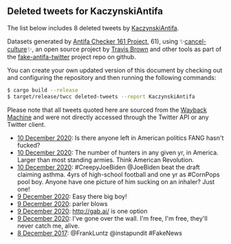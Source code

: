 ## Deleted tweets for KaczynskiAntifa

The list below includes 8 deleted tweets by
[KaczynskiAntifa](https://twitter.com/KaczynskiAntifa).



Datasets generated by [Antifa Checker 161 Project](https://twitter.com/antifacheck161), 61), using ✨[cancel-culture](https://github.com/travisbrown/cancel-culture)✨, an open source project by 
[Travis Brown](https://twitter.com/travisbrown) and other tools as part of the 
[fake-antifa-twitter](https://github.com/antifacheck161/fake-antifa-twitter) project repo on github.

You can create your own updated version of this document by checking out and configuring the
repository and then running the following commands:

```bash
$ cargo build --release
$ target/release/twcc deleted-tweets --report KaczynskiAntifa
```

Please note that all tweets quoted here are sourced from the
[Wayback Machine](https://web.archive.org) and were not directly accessed through the Twitter API or
any Twitter client.

* [10 December 2020](https://web.archive.org/web/20201210002920/https://twitter.com/KaczynskiAntifa/status/1336830285829246978): Is there anyone left in American politics FANG hasn't fucked? <!--1336830285829246978-->
* [10 December 2020](https://web.archive.org/web/20201210002447/https://twitter.com/KaczynskiAntifa/status/1336829035779911682): The number of hunters in any given yr, in America.   Larger than most standing armies. Think American Revolution. <!--1336829035779911682-->
* [10 December 2020](https://web.archive.org/web/20201210000039/https://twitter.com/KaczynskiAntifa/status/1336823000423919617): #CreepyJoeBiden   @JoeBiden  beat the draft claiming asthma. 4yrs of high-school football and one yr as  #CornPops  pool boy. Anyone have one picture of him sucking on an inhaler? Just one! <!--1336823000423919617-->
* [ 9 December 2020](https://web.archive.org/web/20201209235349/https://twitter.com/KaczynskiAntifa/status/1336821266511224833): Easy there big boy! <!--1336821266511224833-->
* [ 9 December 2020](https://web.archive.org/web/20201209234607/https://twitter.com/KaczynskiAntifa/status/1336819324888240130): parler blows <!--1336819324888240130-->
* [ 9 December 2020](https://web.archive.org/web/20201209234427/https://twitter.com/KaczynskiAntifa/status/1336818914291027970): http://gab.ai/  is one option <!--1336818914291027970-->
* [ 9 December 2020](https://web.archive.org/web/20201209233226/https://twitter.com/KaczynskiAntifa/status/1336815950579044358): I've gone over the wall.  I'm free, I'm free, they'll never catch me, alive. <!--1336815950579044358-->
* [ 8 December 2017](https://web.archive.org/web/20171208222016/https://twitter.com/KaczynskiAntifa/status/939258353309581312): @FrankLuntz @instapundit #FakeNews <!--939258353309581312-->
